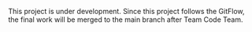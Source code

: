 This project is under development. Since this project follows the GitFlow, the final work will be merged to the main branch after Team Code Team.
